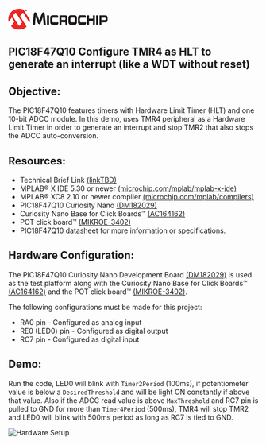 <div id="readme" class="Box-body readme blob js-code-block-container">
 <article class="markdown-body entry-content p-3 p-md-6" itemprop="text"><p><a href="https://www.microchip.com" rel="nofollow"><img src="images/MicrochipLogo.png" alt="MCHP" style="max-width:100%;"></a></p>

# PIC18F47Q10 Configure TMR4 as HLT to generate an interrupt (like a WDT without reset)

## Objective:
The PIC18F47Q10 features timers with Hardware Limit Timer (HLT) and one 10-bit ADCC module.
In this demo, uses TMR4 peripheral as a Hardware Limit Timer in order to generate an interrupt and stop TMR2 that also stops the ADCC auto-conversion.

## Resources:
- Technical Brief Link [(linkTBD)](http://www.microchip.com/)
- MPLAB® X IDE 5.30 or newer [(microchip.com/mplab/mplab-x-ide)](http://www.microchip.com/mplab/mplab-x-ide)
- MPLAB® XC8 2.10 or newer compiler [(microchip.com/mplab/compilers)](http://www.microchip.com/mplab/compilers)
- PIC18F47Q10 Curiosity Nano [(DM182029)](https://www.microchip.com/Developmenttools/ProductDetails/DM182029)
- Curiosity Nano Base for Click Boards™ [(AC164162)](https://www.microchip.com/Developmenttools/ProductDetails/AC164162)
- POT click board™ [(MIKROE-3402)](https://www.mikroe.com/pot-click)
- [PIC18F47Q10 datasheet](http://ww1.microchip.com/downloads/en/DeviceDoc/40002043D.pdf) for more information or specifications.

## Hardware Configuration:

The PIC18F47Q10 Curiosity Nano Development Board [(DM182029)](https://www.microchip.com/Developmenttools/ProductDetails/DM182029) is used as the test platform along with the Curiosity Nano Base for Click Boards™ [(AC164162)](https://www.microchip.com/Developmenttools/ProductDetails/AC164162) and the POT click board™ [(MIKROE-3402)](https://www.mikroe.com/pot-click).

The following configurations must be made for this project:
- RA0 pin - Configured as analog input 
- RE0 (LED0) pin - Configured as digital output
- RC7 pin - Configured as digital input

## Demo:
Run the code, LED0 will blink with `Timer2Period` (100ms), if potentiometer value is below a `DesiredThreshold` and will be light ON constantly if above that value. Also if the ADCC read value is above `MaxThreshold` and RC7 pin is pulled to GND for more than `Timer4Period` (500ms), TMR4 will stop TMR2 and LED0 will blink with 500ms period as long as RC7 is tied to GND.

<img src="images/HWsetup-HLT.gif" alt="Hardware Setup"/>


